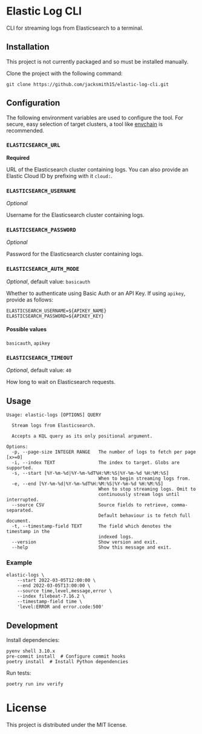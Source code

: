 # Elastic Log CLI

CLI for streaming logs from Elasticsearch to a terminal.

## Installation

This project is not currently packaged and so must be installed manually.

Clone the project with the following command:
```
git clone https://github.com/jacksmith15/elastic-log-cli.git
```

## Configuration

The following environment variables are used to configure the tool. For secure, easy selection of target clusters, a tool like [envchain](https://github.com/sorah/envchain) is recommended.

<!-- generated env. vars. start -->
### `ELASTICSEARCH_URL`

**Required**

URL of the Elasticsearch cluster containing logs. You can also provide an Elastic Cloud ID by prefixing with it `cloud:`.

### `ELASTICSEARCH_USERNAME`

*Optional*

Username for the Elasticsearch cluster containing logs.

### `ELASTICSEARCH_PASSWORD`

*Optional*

Password for the Elasticsearch cluster containing logs.

### `ELASTICSEARCH_AUTH_MODE`

*Optional*, default value: `basicauth`

Whether to authenticate using Basic Auth or an API Key. If using `apikey`, provide as follows:

```
ELASTICSEARCH_USERNAME=${APIKEY_NAME}
ELASTICSEARCH_PASSWORD=${APIKEY_KEY}
```

#### Possible values

`basicauth`, `apikey`

### `ELASTICSEARCH_TIMEOUT`

*Optional*, default value: `40`

How long to wait on Elasticsearch requests.
<!-- generated env. vars. end -->

## Usage

<!-- generated usage start -->
```
Usage: elastic-logs [OPTIONS] QUERY

  Stream logs from Elasticsearch.

  Accepts a KQL query as its only positional argument.

Options:
  -p, --page-size INTEGER RANGE   The number of logs to fetch per page  [x>=0]
  -i, --index TEXT                The index to target. Globs are supported.
  -s, --start [%Y-%m-%d|%Y-%m-%dT%H:%M:%S|%Y-%m-%d %H:%M:%S]
                                  When to begin streaming logs from.
  -e, --end [%Y-%m-%d|%Y-%m-%dT%H:%M:%S|%Y-%m-%d %H:%M:%S]
                                  When to stop streaming logs. Omit to
                                  continuously stream logs until interrupted.
  --source CSV                    Source fields to retrieve, comma-separated.
                                  Default behaviour is to fetch full document.
  -t, --timestamp-field TEXT      The field which denotes the timestamp in the
                                  indexed logs.
  --version                       Show version and exit.
  --help                          Show this message and exit.

```
<!-- generated usage end -->


### Example

```shell
elastic-logs \
    --start 2022-03-05T12:00:00 \
    --end 2022-03-05T13:00:00 \
    --source time,level,message,error \
    --index filebeat-7.16.2 \
    --timestamp-field time \
    'level:ERROR and error.code:500'
```

## Development

Install dependencies:

```shell
pyenv shell 3.10.x
pre-commit install  # Configure commit hooks
poetry install  # Install Python dependencies
```

Run tests:

```shell
poetry run inv verify
```

# License
This project is distributed under the MIT license.
